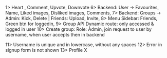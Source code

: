 1> Heart , Comment, Upvote, Downvote
6> Backend: User -> Favourites, Name, Liked images, Disliked images, Comments,
7> Backend: Groups -> Admin: Kick, Delete      |    Friends: Upload, Invite, 
8> Menu Sidebar: Friends, Green btn for loggedin, 
9> Group API Dynamic route: only accessed & logged in user
10> Create group: Role: Admin, join request to user by username, when user accepts then in backend 

11> Username is unique and in lowercase, without any spaces
12> Error in signup form is not shown
13> Profile X